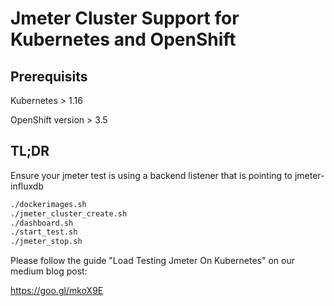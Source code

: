 # Jmeter Cluster Support for Kubernetes and OpenShift

## Prerequisits

Kubernetes > 1.16

OpenShift version > 3.5

## TL;DR
Ensure your jmeter test is using a backend listener that is pointing to jmeter-influxdb

```bash
./dockerimages.sh
./jmeter_cluster_create.sh
./dashboard.sh
./start_test.sh
./jmeter_stop.sh
```

Please follow the guide "Load Testing Jmeter On Kubernetes" on our medium blog post:

https://goo.gl/mkoX9E

